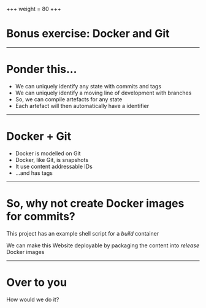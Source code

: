 +++
weight = 80
+++

# Bonus exercise: Docker and Git

----

# Ponder this...

* We can uniquely identify any state with commits and tags
* We can uniquely identify a moving line of development with branches
* So, we can compile artefacts for any state
* Each artefact will then automatically have a identifier

----

# Docker + Git

* Docker is modelled on Git 
* Docker, like Git, is snapshots
* It use content addressable IDs
* ...and has tags

----

# So, why not create Docker images for commits?

This project has an example shell script for a *build* container

We can make this Website deployable by packaging the content into *release* Docker images

----

# Over to you

How would we do it?

